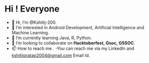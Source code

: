 # Hi ! Everyone

- 👋 Hi, I’m @Kshitij-200.
- 👀 I’m interested in Android Development, Artificial Intelligence and Machine Learning.
- 🌱 I’m currently learning Java, R, Python.
- 💞️ I’m looking to collaborate on **Hacktoberfest, Gsoc, GSSOC**.
- 📫 How to reach me .
    -You can reach me via my LinkedIn and kshitijpratap2004@gmail.com Email Id.
<!---
Kshitij-200/Kshitij-200 is a ✨ special ✨ repository because its `README.md` (this file) appears on your GitHub profile.
You can click the Preview link to take a look at your changes.
--->
